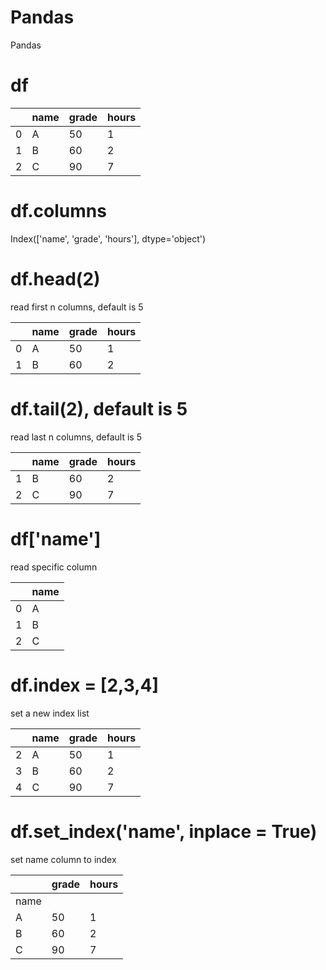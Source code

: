 # Pandas
 Pandas


# df

| | name | grade | hours | 
| --- | --- |---|--- |
| 0  | A | 50 | 1 |
| 1  | B | 60 | 2 |
| 2  | C | 90 | 7 |

# df.columns 
Index(['name', 'grade', 'hours'], dtype='object')

# df.head(2)
read first n columns, default is 5

| | name | grade | hours | 
| --- | --- |---|--- |
| 0  | A | 50 | 1 |
| 1  | B | 60 | 2 |

# df.tail(2), default is 5
read last n columns, default is 5

| | name | grade | hours | 
| --- | --- |---|--- |
| 1  | B | 60 | 2 |
| 2  | C | 90 | 7 |


# df['name']
read specific column

| | name | 
| --- | --- |
| 0  | A | 
| 1  | B | 
| 2  | C |

# df.index = [2,3,4]
set a new index list

| | name | grade | hours | 
| --- | --- |---|--- |
| 2  | A | 50 | 1 |
| 3  | B | 60 | 2 |
| 4  | C | 90 | 7 |

# df.set_index('name', inplace = True)
set name column to index

|  | grade | hours | 
| --- |---|--- |
| name | | |
| A   | 50 | 1 |
| B  | 60 | 2 |
| C  | 90 | 7 |
